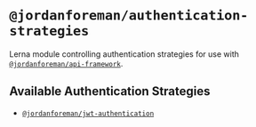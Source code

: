 # `@jordanforeman/authentication-strategies`

Lerna module controlling authentication strategies for use with [`@jordanforeman/api-framework`](https://github.com/jordanforeman/api-framework).

## Available Authentication Strategies

* [`@jordanforeman/jwt-authentication`](https://github.com/JordanForeman/authentication-strategies/blob/master/packages/jwt-authentication/README.md)
